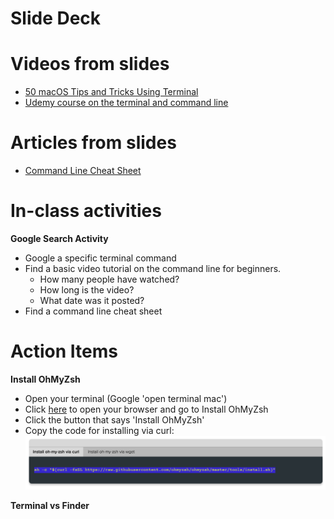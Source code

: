 # Slide Deck

# Videos from slides
  - [50 macOS Tips and Tricks Using Terminal](https://www.youtube.com/watch?v=qOrlYzqXPa8)
  - [Udemy course on the terminal and command line](https://anniecannons.udemy.com/course/git-github-practical-guide/learn/lecture/27550942?isDefaultPlaying=#overview)


# Articles from slides
 - [Command Line Cheat Sheet](https://github.com/0nn0/terminal-mac-cheatsheet)

# In-class activities
**Google Search Activity**
- Google a specific terminal command
- Find a basic video tutorial on the command line for beginners. 
  - How many people have watched?
  - How long is the video?
  - What date was it posted?
- Find a command line cheat sheet

# Action Items

**Install OhMyZsh**
 - Open your terminal (Google 'open terminal mac')
 - Click [here](https://ohmyz.sh/#install) to open your browser and go to Install OhMyZsh
 - Click the button that says 'Install OhMyZsh'
 - Copy the code for installing via curl:
 ![shows the line of code needed to install in the terminal](../assets/install-zsh.png)

 **Terminal vs Finder**

